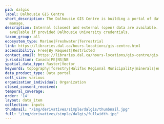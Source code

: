 ```yaml
---
pid: dalgis
label: Dalhousie GIS Centre
short_description: The Dalhousie GIS Centre is building a portal of datasets they
  manage.
description: Internal (closed) and external (open) data are available. Some data is
  available if provided Dalhousie University credentials.
taxon_group: all
ecosystem_type: Marine|Freshwater|Terrestrial
link: https://libraries.dal.ca/hours-locations/gis-centre.html
accessibility: Free|By Request|Restricted
contact_email: https://libraries.dal.ca/hours-locations/gis-centre/gis-contact.html
jurisdiction: Canada|PE|NS|NB
spatial_data_type: Raster|Vector
keywords: topography|forestry|Halifax Regional Municipality|minerals|environmental
data_product_type: Data portal
cell_size: various
organization_individual: Organization
closed_consent_received: 
temporal_coverage: 
order: '14'
layout: data_item
collection: inputs
thumbnail: "/img/derivatives/simple/dalgis/thumbnail.jpg"
full: "/img/derivatives/simple/dalgis/fullwidth.jpg"
---
```

